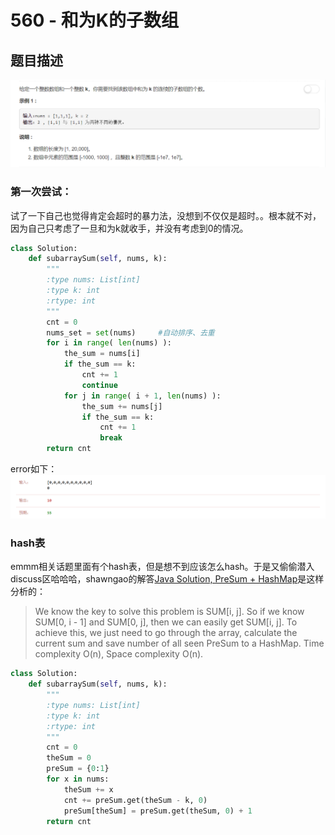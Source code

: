 # 560 -  和为K的子数组

## 题目描述
![problem](images/560.png)


### 第一次尝试：
试了一下自己也觉得肯定会超时的暴力法，没想到不仅仅是超时。。根本就不对，因为自己只考虑了一旦和为k就收手，并没有考虑到0的情况。

```python
class Solution:
    def subarraySum(self, nums, k):
        """
        :type nums: List[int]
        :type k: int
        :rtype: int
        """
        cnt = 0
        nums_set = set(nums)     #自动排序、去重
        for i in range( len(nums) ):
            the_sum = nums[i]
            if the_sum == k:
                cnt += 1
                continue
            for j in range( i + 1, len(nums) ):
                the_sum += nums[j]
                if the_sum == k:
                    cnt += 1
                    break
        return cnt
```
error如下：
![error](images/error.png)


### hash表
emmm相关话题里面有个hash表，但是想不到应该怎么hash。于是又偷偷潜入discuss区哈哈哈，shawngao的解答[Java Solution, PreSum + HashMap](https://leetcode.com/problems/subarray-sum-equals-k/discuss/102106/Java-Solution-PreSum-+-HashMap)是这样分析的：  
> We know the key to solve this problem is SUM[i, j]. So if we know SUM[0, i - 1] and SUM[0, j], then we can easily get SUM[i, j]. To achieve this, we just need to go through the array, calculate the current sum and save number of all seen PreSum to a HashMap. Time complexity O(n), Space complexity O(n).
```python
class Solution:
    def subarraySum(self, nums, k):
        """
        :type nums: List[int]
        :type k: int
        :rtype: int
        """
        cnt = 0
        theSum = 0
        preSum = {0:1}
        for x in nums:
            theSum += x
            cnt += preSum.get(theSum - k, 0)
            preSum[theSum] = preSum.get(theSum, 0) + 1
        return cnt
```